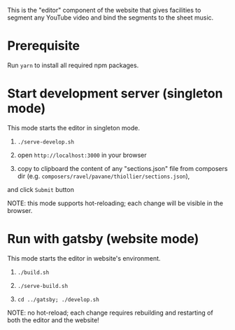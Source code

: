 This is the "editor" component of the website that gives facilities to segment any YouTube
video and bind the segments to the sheet music.

# Prerequisite

Run `yarn` to install all required npm packages.

# Start development server (singleton mode)

This mode starts the editor in singleton mode.

1. `./serve-develop.sh`

2. open `http://localhost:3000` in your browser
 
3. copy to clipboard the content of any "sections.json" file from composers dir (e.g. `composers/ravel/pavane/thiollier/sections.json`),

and click `Submit` button

NOTE: this mode supports hot-reloading; each change will be visible in the browser.

# Run with gatsby (website mode)

This mode starts the editor in website's environment. 

1. `./build.sh`

2. `./serve-build.sh`

3. `cd ../gatsby; ./develop.sh`

NOTE: no hot-reload; each change requires rebuilding and restarting of both the editor 
      and the website!